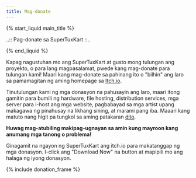 ```yaml
---
title: Mag-donate
---
```

{% start_liquid main_title %}

..:: Pag-donate sa SuperTuxKart ::..

{% end_liquid %}

Kapag nagustuhan mo ang SuperTuxKart at gusto mong tulungan ang proyekto, o para lang magpasalamat, pwede kang mag-donate para tulungan kami! Maari kang mag-donate sa pahinang ito o "bilhin" ang laro sa pamamagitan ng aming homepage sa [Itch.io](https://supertuxkart.itch.io/supertuxkart).

Tinutulungan kami ng mga donasyon na pahusayin ang laro, maari itong gamitin para bumili ng hardware, file hosting, distribution services, mga server para i-host ang mga website, pagbabayad sa mga artist upang makagawa ng pinahusay na likhang sining, at marami pang iba. Maaari kang matuto nang higit pa tungkol sa aming patakaran [dito](Donation_Policy).

**Huwag mag-atubiling makipag-ugnayan sa amin kung mayroon kang anumang mga tanong o problema!**

Ginagamit na ngayon ng SuperTuxKart ang itch.io para makatanggap ng mga donasyon. I-click ang "Download Now" na button at mapipili mo ang halaga ng iyong donasyon.

{% include donation_frame %}
